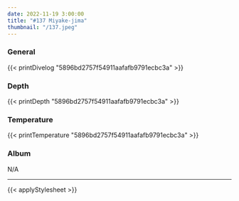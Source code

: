```yaml
---
date: 2022-11-19 3:00:00
title: "#137 Miyake-jima"
thumbnail: "/137.jpeg"
---
```


### General

{{< printDivelog "5896bd2757f54911aafafb9791ecbc3a" >}}

### Depth

{{< printDepth "5896bd2757f54911aafafb9791ecbc3a" >}}

### Temperature

{{< printTemperature "5896bd2757f54911aafafb9791ecbc3a" >}}

### Album

N/A

---

{{< applyStylesheet >}}

